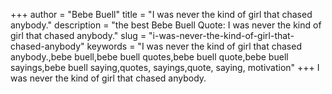 +++
author = "Bebe Buell"
title = "I was never the kind of girl that chased anybody."
description = "the best Bebe Buell Quote: I was never the kind of girl that chased anybody."
slug = "i-was-never-the-kind-of-girl-that-chased-anybody"
keywords = "I was never the kind of girl that chased anybody.,bebe buell,bebe buell quotes,bebe buell quote,bebe buell sayings,bebe buell saying,quotes, sayings,quote, saying, motivation"
+++
I was never the kind of girl that chased anybody.
